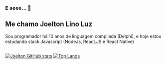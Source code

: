 ### E aeee... 👋

## Me chamo Joelton Lino Luz

Sou programador há 10 anos de linguagem compilada (Delphi), e hoje estou estudando stack Javascript (NodeJs, React.JS e React Native)
##

[![Joelton GitHub stats](https://github-readme-stats.vercel.app/api?username=joeltonluz&show_icons=true&theme=dracula)](https://github.com/joeltonluz/github-readme-stats) [![Top Langs](https://github-readme-stats.vercel.app/api/top-langs/?username=joeltonluz&hide=pascal&layout=compact)](https://github.com/joeltonluz/github-readme-stats)
##
<!--
**joeltonluz/joeltonluz** is a ✨ _special_ ✨ repository because its `README.md` (this file) appears on your GitHub profile.

Here are some ideas to get you started:

- 🔭 I’m currently working on ...
- 🌱 I’m currently learning ...
- 👯 I’m looking to collaborate on ...
- 🤔 I’m looking for help with ...
- 💬 Ask me about ...
- 📫 How to reach me: ...
- 😄 Pronouns: ...
- ⚡ Fun fact: ...
-->
